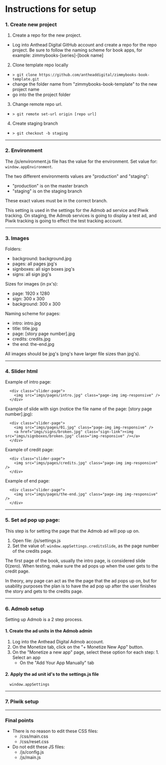 # Instructions for setup

### 1. Create new project

1. Create a repo for the new project.
  * Log into Anthead Digital GitHub account and create a repo for the repo project. Be sure to follow the naming scheme for book apps, for example: zimmybooks-[series]-[book name]

2. Clone template repo locally
  * ``` > git clone https://github.com/antheaddigital/zimmybooks-book-template.git ```
  * change the folder name from "zimmybooks-book-template" to the new project name
  * go into the the project folder

3. Change remote repo url.
  * ``` > git remote set-url origin [repo url] ```

4. Create staging branch
  * ``` > git checkout -b staging ```

---

### 2. Environment

The /js/environment.js file has the value for the environment. Set value for: ``` window.appEnvironment ```.

The two different environments values are "production" and "staging":

  * "production" is on the master branch
  * "staging" is on the staging branch

These exact values must be in the correct branch.

This setting is used in the settings for the Admob ad service and Piwik tracking. On staging, the Admob services is going to display a test ad, and Piwik tracking is going to effect the test tracking account.

---

### 3. Images

Folders:

  * background: background.jpg
  * pages: all pages jpg's
  * signboxes: all sign boxes jpg's
  * signs: all sign jpg's

Sizes for images (in px's):

  * page: 1920 x 1280
  * sign: 300 x 300
  * background: 300 x 300

Naming scheme for pages:

  * intro: intro.jpg
  * title: title.jpg
  * page: [story page number].jpg
  * credits: credits.jpg
  * the end: the-end.jpg

All images should be jpg's (png's have larger file sizes than jpg's).

---

### 4. Slider html

Example of intro page:

```
  <div class="slider-page">
    <img src="imgs/pages/intro.jpg" class="page-img img-responsive" />
  </div>
```

Example of slide with sign (notice the file name of the page: [story page number].jpg):

```
  <div class="slider-page">
    <img src="imgs/pages/01.jpg" class="page-img img-responsive" />
    <a href="imgs/signs/broken.jpg" class="sign-link"><img src="imgs/signboxes/broken.jpg" class="img-responsive" /></a>
  </div>
```

Example of credit page:

```
  <div class="slider-page">
    <img src="imgs/pages/credits.jpg" class="page-img img-responsive" />
  </div>
```

Example of end page:

```
  <div class="slider-page">
    <img src="imgs/pages/the-end.jpg" class="page-img img-responsive" />
  </div>
```

---

### 5. Set ad pop up page:

This step is for setting the page that the Admob ad will pop up on.

1. Open file: /js/settings.js
2. Set the value of: ``` window.appSettings.creditsSlide ```, as the page number of the credits page.

The first page of the book, usually the intro page, is considered slide 0(zero). When testing, make sure the ad pops up when the user gets to the credit page.

In theory, any page can act as the the page that the ad pops up on, but for usability purposes the plan is to have the ad pop up after the user finishes the story and gets to the credits page.

---

### 6. Admob setup

Setting up Admob is a 2 step process.

#### 1. Create the ad units in the Admob admin

  1. Log into the Anthead Digital Admob account.
  2. On the Monetize tab, click on the "+ Monetize New App" button.
  3. On the "Monetize a new app" page, select these option for each step:
    1. Select an app
      * On the "Add Your App Manually" tab


#### 2. Apply the ad unit id's to the settings.js file


```
  window.appSettings
```

---

### 7. Piwik setup

---

### Final points
* There is no reason to edit these CSS files:
  * /css/main.css
  * /css/reset.css
* Do not edit these JS files:
  * /js/config.js
  * /js/main.js
